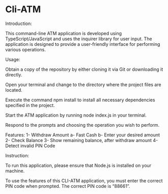 # Cli-ATM
Introduction:

This command-line ATM application is developed using TypeScript/JavaScript and uses the inquirer library for user input. The application is designed to provide a user-friendly interface for performing various operations. 

 

Usage:

Obtain a copy of the repository by either cloning it via Git or downloading it directly. 

Open your terminal and change to the directory where the project files are located. 

Execute the command npm install to install all necessary dependencies specified in the project. 

Start the ATM application by running node index.js in your terminal. 

Respond to the prompts and choosing the operation you wish to perform. 

Features:
 1- Withdraw Amount
 a- Fast Cash
 b- Enter your desired amount
 2- Check Balance
 3- Show remaining balance, after withdraw amount
 4- Detect invalid PIN Code


Instruction: 

To run this application, please ensure that Node.js is installed on your machine. 

To use the features of this CLI-ATM application, you must enter the correct PIN code when prompted. The correct PIN code is “88661”.  


 

 